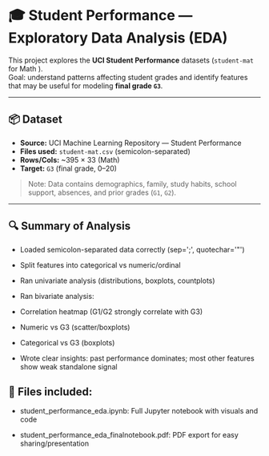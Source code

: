 # 🎓 Student Performance — Exploratory Data Analysis (EDA)

This project explores the **UCI Student Performance** datasets (`student-mat` for Math ).  
Goal: understand patterns affecting student grades and identify features that may be useful for modeling **final grade `G3`**.

---

## 📦 Dataset
- **Source:** UCI Machine Learning Repository — Student Performance
- **Files used:** `student-mat.csv` (semicolon-separated)
- **Rows/Cols:** ~395 × 33 (Math)
- **Target:** `G3` (final grade, 0–20)

> Note: Data contains demographics, family, study habits, school support, absences, and prior grades (`G1`, `G2`).

---
## 🔍 Summary of Analysis

- Loaded semicolon-separated data correctly (sep=';', quotechar='"')

- Split features into categorical vs numeric/ordinal

- Ran univariate analysis (distributions, boxplots, countplots)

- Ran bivariate analysis:

- Correlation heatmap (G1/G2 strongly correlate with G3)

- Numeric vs G3 (scatter/boxplots)

- Categorical vs G3 (boxplots)

- Wrote clear insights: past performance dominates; most other features show weak standalone signal

## 📁 Files included:

- student_performance_eda.ipynb: Full Jupyter notebook with visuals and code

- student_performance_eda_finalnotebook.pdf: PDF export for easy sharing/presentation
